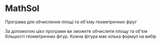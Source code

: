 # MathSol
Програма для обчислення площі та об'єму геометричних фіруг

За допомогою цієх програми ви зможете обчислити площу та об'єм більшості геометричних фігур. Кожна фігура має кілька формул на вибір
